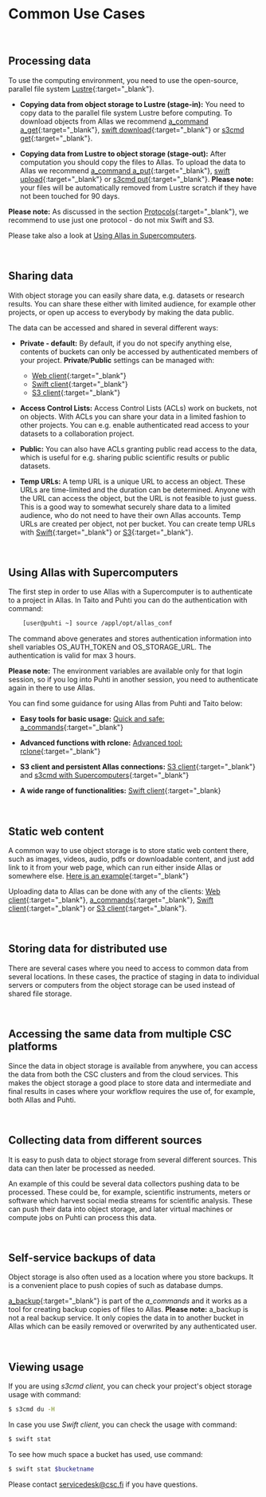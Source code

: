 
# Common Use Cases

&nbsp;


## Processing data

To use the computing environment, you need to use the open-source, parallel file system [Lustre](http://lustre.org/){:target="_blank"}.

* **Copying data from object storage to Lustre (stage-in):** You need to copy data to the parallel file system Lustre before computing. To download objects from Allas we recommend [a_command a_get](./a_commands.md#a_get-retrieves-the-stored-data){:target="_blank"}, [swift download](./swift_client.md#download-objects-and-buckets){:target="_blank"} or [s3cmd get](./s3_client.md#download-objects){:target="_blank"}.

* **Copying data from Lustre to object storage (stage-out):** After computation you should copy the files to Allas. To upload the data to Allas we recommend [a_command a_put](./a_commands.md#a_put-uploads-data-to-allas){:target="_blank"}, [swift upload](./swift_client.md#create-buckets-and-upload-objects){:target="_blank"} or [s3cmd put](./s3_client.md#create-buckets-and-upload-objects){:target="_blank"}. **Please note:** your files will be automatically removed from Lustre scratch if they have not been touched for 90 days.

**Please note:** As discussed in the section [Protocols](../accessing_allas.md#protocols){:target="_blank"}, we recommend to use just one protocol - do not mix Swift and S3.

Please take also a look at [Using Allas in Supercomputers](#using-allas-in-supercomputers).

&nbsp;


## Sharing data

With object storage you can easily share data, e.g. datasets or research results. You can share these either with limited audience, for example other projects, or open up access to everybody by making the data public.
 
The data can be accessed and shared in several different ways:
 
* **Private - default:** By default, if you do not specify anything else, contents of buckets can only be accessed by authenticated members of your project. **Private**/**Public** settings can be managed with:
	* [Web client](./web_client.md#view-objects-via-internet){:target="_blank"}
	* [Swift client](./swift_client.md#temp_urls){:target="_blank"}
	* [S3 client](./s3_client.md#s3cmd_public_objects){:target="_blank"}
 

* **Access Control Lists:** Access Control Lists (ACLs) work on buckets, not on objects. With ACLs you can share your data in a limited fashion to other projects. You can e.g. enable authenticated read access to your datasets to a collaboration project.

 
* **Public:** You can also have ACLs granting public read access to the data, which is useful for e.g. sharing public scientific results or public datasets.

 
* **Temp URLs:** A temp URL is a unique URL to access an object. These URLs are time-limited and the duration can be determined. Anyone with the URL can access the object, but the URL is not feasible to just guess. This is a good way to somewhat securely share data to a limited audience, who do not need to have their own Allas accounts. Temp URLs are created per object, not per bucket. You can create temp URLs with [Swift](./swift_client.md#temp-urls){:target="_blank"} or [S3](./s3_client.md#temporary-urls){:target="_blank"}.

&nbsp;


## Using Allas with Supercomputers

The first step in order to use Allas with a Supercomputer is to authenticate to a project in Allas. In Taito and Puhti you can do the authentication with command:
```bash
    [user@puhti ~] source /appl/opt/allas_conf
```

The command above generates and stores authentication information into shell variables OS_AUTH_TOKEN and OS_STORAGE_URL. The authentication is valid for max 3 hours.  

**Please note:** The environment variables are available only for that login session, so if you log into Puhti in another session, you need to authenticate again in there to use Allas.

You can find some guidance for using Allas from Puhti and Taito below:

 * **Easy tools for basic usage:** [Quick and safe: a_commands](./a_commands.md){:target="_blank"}


 * **Advanced functions with rclone:** [Advanced tool: rclone](./rclone.md){:target="_blank"}


 * **S3 client and persistent Allas connections:** [S3 client](./s3_client.md){:target="_blank"} and [s3cmd with Supercomputers](./s3cmd.md){:target="_blank"}

* **A wide range of functionalities:** [Swift client](./swift_client.md){:target="_blank}

&nbsp;

 
## Static web content

A common way to use object storage is to store static web content there, such as images, videos, audio, pdfs or downloadable content, and just add link to it from your web page, which can run either inside Allas or somewhere else. [Here is an example](https://object.pouta.csc.fi/my_fishbucket/my_fish){:target="_blank"}

Uploading data to Allas can be done with any of the clients: [Web client](./web_client.md#upload-an-object){:target="_blank"}, [a_commands](./a_commands.md#a_put-uploads-data-to-allas){:target="_blank"}, [Swift client](./swift_client.md#create-buckets-and-upload-objects){:target="_blank"} or [S3 client](./s3_client.md#create-buckets-and-upload-objects){:target="_blank"}.
 
&nbsp;


## Storing data for distributed use

There are several cases where you need to access to common data from several locations. In these cases, the practice of staging in data to individual servers or computers from the object storage can be used instead of shared file storage.

&nbsp;


## Accessing the same data from multiple CSC platforms

Since the data in object storage is available from anywhere, you can access the data from both the CSC clusters and from the cloud services. This makes the object storage a good place to store data and intermediate and final results in cases where your workflow requires the use of, for example, both Allas and Puhti.

&nbsp;


## Collecting data from different sources

It is easy to push data to object storage from several different sources. This data can then later be processed as needed.


An example of this could be several data collectors pushing data to be processed. These could be, for example, scientific instruments, meters or software which harvest social media streams for scientific analysis. These can push their data into object storage, and later virtual machines or compute jobs on Puhti can process this data.
 
&nbsp;


## Self-service backups of data

Object storage is also often used as a location where you store backups. It is a convenient place to push copies of such as database dumps.

[a_backup](./a_backup.md){:target="_blank"} is part of the *a_commands* and it works as a tool for creating backup copies of files to Allas. **Please note:** a_backup is not a real backup service. It only copies the data in to another bucket in Allas which can be easily removed or overwrited by any authenticated user.

&nbsp;


## Viewing usage

If you are using _s3cmd client_, you can check your project's object storage usage with command:
```bash
$ s3cmd du -H
```

In case you use _Swift client_, you can check the usage with command:
```bash 
$ swift stat
```

To see how much space a bucket has used, use command:
```bash
$ swift stat $bucketname
```

Please contact servicedesk@csc.fi if you have questions.

&nbsp;
